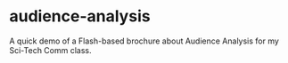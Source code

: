 # audience-analysis

A quick demo of a Flash-based brochure about Audience Analysis for my Sci-Tech Comm class.
